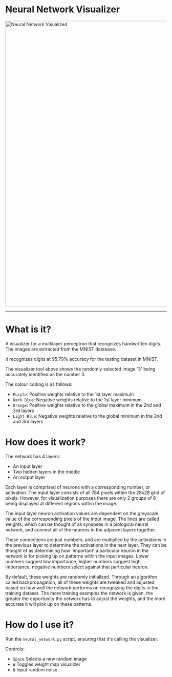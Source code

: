 Neural Network Visualizer
==============

<img width="1592" height="892" alt="Neural Network Visualized" src="https://github.com/user-attachments/assets/8580112f-38f6-4f5a-97bf-e69b15780aa2" />

---
# What is it?

A visualizer for a multilayer perceptron that recognizes handwritten digits.  The images are extracted from the MNIST database.

It recognizes digits at 95.79% accuracy for the testing dataset in MNIST.

The visualizer tool above shows the randomly selected image '3' being accurately identified as the number 3.

The colour coding is as follows:

- `Purple`: Positive weights relative to the 1st layer maximum
- `Dark Blue`: Negative weights relative to the 1st layer minimum
- `Orange`: Positive weights relative to the global maximum in the 2nd and 3rd layers
- `Light Blue`: Negative weights relative to the global minimum in the 2nd and 3rd layers

# How does it work?

The network has 4 layers:
- An input layer
- Two hidden layers in the middle
- An output layer

Each layer is comprised of neurons with a corresponding number, or activation.  The input layer consists of all 784 pixels within the 28x28 grid of pixels.  However, for visualization purposes there are only 2 groups of 8 being displayed at different regions within the image.

The input layer neuron activation values are dependent on the greyscale value of the corresponding pixels of the input image.  The lines are called weights, which can be thought of as synapses in a biological neural network, and connect all of the neurons in the adjacent layers together.

These connections are just numbers, and are multiplied by the activations in the previous layer to determine the activations in the next layer.  They can be thought of as determining how 'important' a particular neuron in the network is for picking up on patterns within the input images.  Lower numbers suggest low importance, higher numbers suggest high importance, negative numbers select against that particular neuron.

By default, these weights are randomly initialized.  Through an algorithm called backpropagation, all of these weights are tweaked and adjusted based on how well the network performs on recognizing the digits in the training dataset.  The more training examples the network is given, the greater the opportunity the network has to adjust the weights, and the more accurate it will pick up on these patterns.

# How do I use it?

Run the `neural_network.py` script, ensuring that it's calling the visualizer.

Controls:

- `Space` Selects a new random image
- `W` Toggles weight map visualizer
- `N` Input random noise

